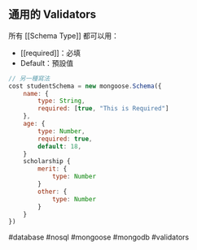 ## 通用的 Validators
所有 [[Schema Type]] 都可以用：
- [[required]]：必填
- Default：預設值

```js
// 另一種寫法
cost studentSchema = new mongoose.Schema({
	name: {
		type: String,
		required: [true, "This is Required"]
	},
	age: {
		type: Number,
		required: true,
		default: 18,
	}
	scholarship {
		merit: {
			type: Number
		}
		other: {
			type: Number
		}
	}
})
```

#database #nosql #mongoose #mongodb #validators